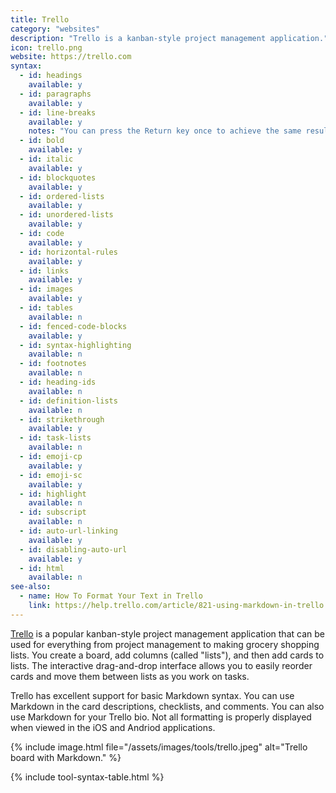 ```yaml
---
title: Trello
category: "websites"
description: "Trello is a kanban-style project management application."
icon: trello.png
website: https://trello.com
syntax:
  - id: headings
    available: y
  - id: paragraphs
    available: y
  - id: line-breaks
    available: y
    notes: "You can press the Return key once to achieve the same result."
  - id: bold
    available: y
  - id: italic
    available: y
  - id: blockquotes
    available: y
  - id: ordered-lists
    available: y
  - id: unordered-lists
    available: y
  - id: code
    available: y
  - id: horizontal-rules
    available: y
  - id: links
    available: y
  - id: images
    available: y
  - id: tables
    available: n
  - id: fenced-code-blocks
    available: y
  - id: syntax-highlighting
    available: n
  - id: footnotes
    available: n
  - id: heading-ids
    available: n
  - id: definition-lists
    available: n
  - id: strikethrough
    available: y
  - id: task-lists
    available: n
  - id: emoji-cp
    available: y
  - id: emoji-sc
    available: y
  - id: highlight
    available: n
  - id: subscript
    available: n
  - id: auto-url-linking
    available: y
  - id: disabling-auto-url
    available: y
  - id: html
    available: n
see-also:
  - name: How To Format Your Text in Trello
    link: https://help.trello.com/article/821-using-markdown-in-trello
---
```


[Trello](https://trello.com) is a popular kanban-style project management application that can be used for everything from project management to making grocery shopping lists. You create a board, add columns (called "lists"), and then add cards to lists. The interactive drag-and-drop interface allows you to easily reorder cards and move them between lists as you work on tasks.

Trello has excellent support for basic Markdown syntax. You can use Markdown in the card descriptions, checklists, and comments. You can also use Markdown for your Trello bio. Not all formatting is properly displayed when viewed in the iOS and Andriod applications.

{% include image.html file="/assets/images/tools/trello.jpeg" alt="Trello board with Markdown." %}

{% include tool-syntax-table.html %}
